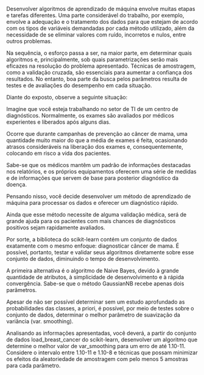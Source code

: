 Desenvolver algoritmos de aprendizado de máquina envolve
muitas etapas e tarefas diferentes. Uma parte considerável do
trabalho, por exemplo, envolve a adequação e o tratamento dos
dados para que estejam de acordo com os tipos de variáveis demandadas por cada método utilizado, além da necessidade de se eliminar valores com ruído, incorretos e nulos, entre outros problemas.

Na sequência, o esforço passa a ser, na maior parte, em determinar quais algoritmos e, principalmente, sob quais parametrizações serão mais eficazes na resolução do problema apresentado. Técnicas de amostragem, como a validação cruzada, são essenciais para aumentar a confiança dos resultados. No entanto, boa parte da busca pelos parâmetros resulta de testes e de avaliações do desempenho em
​​​​​​​cada situação.

Diante do exposto, observe a seguinte situação:

Imagine que você esteja trabalhando no setor de TI de um centro
de diagnósticos. Normalmente, os exames são avaliados por médicos
experientes e liberados após alguns dias.

Ocorre que durante campanhas
de prevenção ao câncer de mama,
uma quantidade muito maior do
que a média de exames é feita,
ocasionando atrasos consideráveis
na liberação dos exames e,
consequentemente, colocando
em risco a vida dos pacientes.

Sabe-se que os médicos mantêm um padrão de informações destacadas
nos relatórios, e os próprios equipamentos oferecem uma série de
medidas e de informações que servem de base para posterior diagnóstico
da doença.

Pensando nisso, você decide
desenvolver um método de
aprendizado de máquina para
processar os dados e oferecer
um diagnóstico rápido.

Ainda que esse método necessite de alguma validação médica, será de
grande ajuda para os pacientes com mais chances de diagnósticos
positivos sejam rapidamente avaliados.

Por sorte, a biblioteca do scikit-learn contém um conjunto de dados
exatamente com o mesmo enfoque: diagnosticar câncer de mama.
É possível, portanto, testar e validar seus algoritmos diretamente sobre
esse conjunto de dados, diminuindo o tempo de desenvolvimento.

A primeira alternativa é o
algoritmo de Naive Bayes, devido
à grande quantidade de atributos,
à simplicidade de desenvolvimento
e à rápida convergência. Sabe-se
que o método GaussianNB recebe
apenas dois parâmetros.

Apesar de não ser possível determinar sem um estudo aprofundado as
probabilidades das classes, a priori, é possível, por meio de testes sobre
o conjunto de dados, determinar o melhor parâmetro de suavização da
variância (var. smoothing).


​​​​​​​Analisando as informações apresentadas, você deverá, a partir do conjunto de dados load_breast_cancer do scikit-learn, desenvolver um algoritmo que determine o melhor valor de var_smoothing para um erro de até 1.10-11​.​​​​​ Considere o intervalo entre 1.10-11 e 1.10-8 e técnicas que possam minimizar os efeitos da aleatoriedade de amostragem com pelo menos 5 amostras para cada parâmetro.